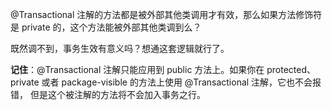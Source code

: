 @Transactional 注解的方法都是被外部其他类调用才有效，那么如果方法修饰符是 private 的，这个方法能被外部其他类调到么？

既然调不到，事务生效有意义吗？想通这套逻辑就行了。

**记住**：@Transactional 注解只能应用到 public 方法上。如果你在 protected、private 或者 package-visible 的方法上使用 @Transactional 注解，它也不会报错， 但是这个被注解的方法将不会加入事务之行。

